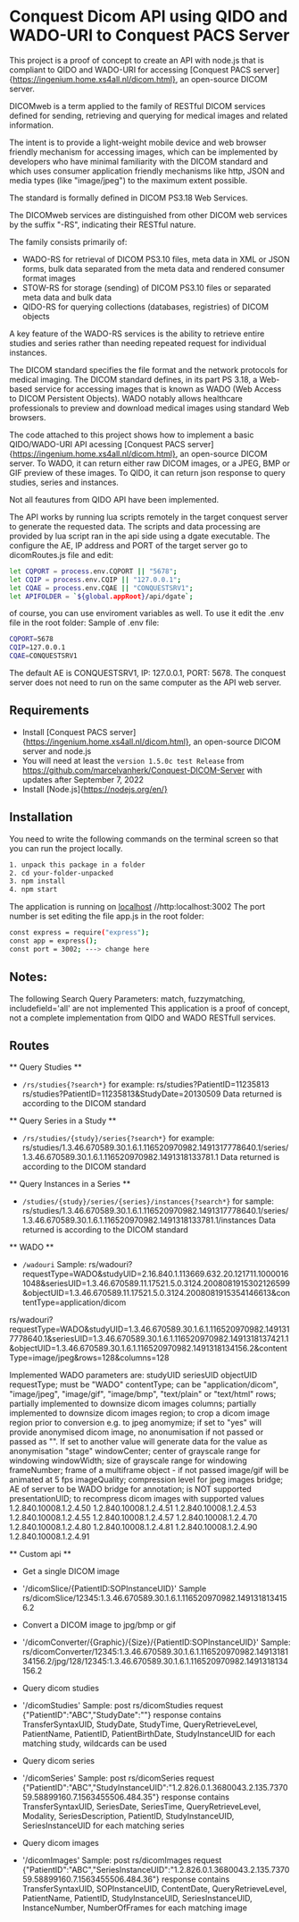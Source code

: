 # Conquest Dicom API using QIDO and WADO-URI to Conquest PACS Server

This project is a proof of concept to create an API with node.js that is compliant to QIDO and WADO-URI for accessing [Conquest PACS server]{https://ingenium.home.xs4all.nl/dicom.html}, an open-source DICOM server. 

DICOMweb is a term applied to the family of RESTful DICOM services defined for sending, retrieving and querying for medical images and related information.

The intent is to provide a light-weight mobile device and web browser friendly mechanism for accessing images, which can be implemented by developers who have minimal familiarity with the DICOM standard and which uses consumer application friendly mechanisms like http, JSON and media types (like "image/jpeg") to the maximum extent possible.

The standard is formally defined in DICOM PS3.18 Web Services.

The DICOMweb services are distinguished from other DICOM web services by the suffix "-RS", indicating their RESTful nature.

The family consists primarily of:
* WADO-RS for retrieval of DICOM PS3.10 files, meta data in XML or JSON forms, bulk data separated from the meta data and rendered consumer format images
* STOW-RS for storage (sending) of DICOM PS3.10 files or separated meta data and bulk data
* QIDO-RS for querying collections (databases, registries) of DICOM objects

A key feature of the WADO-RS services is the ability to retrieve entire studies and series rather than needing repeated request for individual instances.

The DICOM standard specifies the file format and the network protocols for medical imaging. The DICOM standard defines, in its part PS 3.18, a Web-based service for accessing images that is known as WADO (Web Access to DICOM Persistent Objects). WADO notably allows healthcare professionals to preview and download medical images using standard Web browsers.


The code attached to this project shows how to implement a basic QIDO/WADO-URI API acessing [Conquest PACS server]{https://ingenium.home.xs4all.nl/dicom.html}, an open-source DICOM server. 
To WADO, it can return either raw DICOM images, or a JPEG, BMP or GIF preview of these images. 
To QIDO, it can return json response to query studies, series and instances. 

Not all feautures from QIDO API have been implemented.

The API works by running lua scripts remotely in the target conquest server to generate the requested data. The scripts and data processing are provided by lua script ran in the api side using a dgate executable. The configure the AE, IP address and PORT of the target server go to dicomRoutes.js file and edit:
```sh
let CQPORT = process.env.CQPORT || "5678";
let CQIP = process.env.CQIP || "127.0.0.1";
let CQAE = process.env.CQAE || "CONQUESTSRV1";
let APIFOLDER = `${global.appRoot}/api/dgate`;
```
of course, you can use enviroment variables as well. To use it edit the .env file in the root folder:
Sample of .env  file:
```sh
CQPORT=5678
CQIP=127.0.0.1
CQAE=CONQUESTSRV1
```
The default AE is CONQUESTSRV1, IP: 127.0.0.1, PORT: 5678. The conquest server does not need to run on the same computer as the API web server.

## Requirements
* Install [Conquest PACS server]{https://ingenium.home.xs4all.nl/dicom.html}, an open-source DICOM server and node.js
* You will need at least the `version 1.5.0c test Release`  from https://github.com/marcelvanherk/Conquest-DICOM-Server with updates after September 7, 2022
* Install [Node.js]{https://nodejs.org/en/}

## Installation
You need to write the following commands on the terminal screen so that you can run the project locally.
```sh
1. unpack this package in a folder
2. cd your-folder-unpacked
3. npm install
4. npm start
```

The application is running on [localhost](http://localhost:3002)
//http:localhost:3002
The port number is set editing the file app.js in the root folder:
```sh
const express = require("express");
const app = express();
const port = 3002; ---> change here
```

## Notes: 
The following Search Query Parameters: match, fuzzymatching, includefield='all' are not implemented
This application is a proof of concept, not a complete implementation from QIDO and WADO RESTfull services.

## Routes 

** Query Studies **
- `/rs/studies{?search*}`
for example:
 rs/studies?PatientID=11235813
 rs/studies?PatientID=11235813&StudyDate=20130509
Data returned is according to the DICOM standard
 
** Query Series in a Study **
- `/rs/studies/{study}/series{?search*}`
for example:
rs/studies/1.3.46.670589.30.1.6.1.116520970982.1491317778640.1/series/1.3.46.670589.30.1.6.1.116520970982.1491318133781.1
Data returned is according to the DICOM standard

** Query Instances in a Series **
- `/studies/{study}/series/{series}/instances{?search*}`
for sample:
rs/studies/1.3.46.670589.30.1.6.1.116520970982.1491317778640.1/series/1.3.46.670589.30.1.6.1.116520970982.1491318133781.1/instances
Data returned is according to the DICOM standard
 
** WADO **
- `/wadouri`
Sample:
rs/wadouri?requestType=WADO&studyUID=2.16.840.1.113669.632.20.121711.10000161048&seriesUID=1.3.46.670589.11.17521.5.0.3124.2008081915302126599&objectUID=1.3.46.670589.11.17521.5.0.3124.2008081915354146613&contentType=application/dicom

rs/wadouri?requestType=WADO&studyUID=1.3.46.670589.30.1.6.1.116520970982.1491317778640.1&seriesUID=1.3.46.670589.30.1.6.1.116520970982.1491318137421.1&objectUID=1.3.46.670589.30.1.6.1.116520970982.1491318134156.2&contentType=image/jpeg&rows=128&columns=128

Implemented WADO parameters are:
studyUID
seriesUID
objectUID
requestType; must be "WADO"
contentType; can be "application/dicom", "image/jpeg", "image/gif", "image/bmp", "text/plain" or "text/html"
rows; partially implemented to downsize dicom images
columns; partially implemented to downsize dicom images
region; to crop a dicom image region prior to conversion e.g. to jpeg
anomymize; if set to "yes" will provide anonymised dicom image, no anonumisation if not passed or passed as "".
  If set to another value will generate data for the value as anonymisation "stage"
windowCenter; center of grayscale range for windowing
windowWidth; size of grayscale range for windowing
frameNumber; frame of a multiframe object - if not passed image/gif will be animated at 5 fps
imageQuality; compression level for jpeg images
bridge; AE of server to be WADO bridge for
annotation; is NOT supported
presentationUID; to recompress dicom images with supported values
  1.2.840.10008.1.2.4.50
  1.2.840.10008.1.2.4.51
  1.2.840.10008.1.2.4.53
  1.2.840.10008.1.2.4.55
  1.2.840.10008.1.2.4.57
  1.2.840.10008.1.2.4.70
  1.2.840.10008.1.2.4.80
  1.2.840.10008.1.2.4.81
  1.2.840.10008.1.2.4.90
  1.2.840.10008.1.2.4.91

** Custom api **
* Get a single DICOM image
- '/dicomSlice/{PatientID:SOPInstanceUID}'
Sample
rs/dicomSlice/12345:1.3.46.670589.30.1.6.1.116520970982.1491318134156.2

* Convert a DICOM image to jpg/bmp or gif
- '/dicomConverter/{Graphic}/{Size}/{PatientID:SOPInstanceUID}'
Sample:
rs/dicomConverter/12345:1.3.46.670589.30.1.6.1.116520970982.1491318134156.2/jpg/128/12345:1.3.46.670589.30.1.6.1.116520970982.1491318134156.2

* Query dicom studies
- '/dicomStudies'
Sample:
post rs/dicomStudies
request {"PatientID":"ABC","StudyDate":""}
response contains TransferSyntaxUID, StudyDate, StudyTime, QueryRetrieveLevel, PatientName, PatientID, PatientBirthDate, StudyInstanceUID for each matching study, wildcards can be used

* Query dicom series
- '/dicomSeries'
Sample:
post rs/dicomSeries
request {"PatientID":"ABC","StudyInstanceUID":"1.2.826.0.1.3680043.2.135.737059.58899160.7.1563455506.484.35"}
response contains TransferSyntaxUID, SeriesDate, SeriesTime, QueryRetrieveLevel, Modality, SeriesDescription, PatientID, StudyInstanceUID, SeriesInstanceUID for each matching series

* Query dicom images
- '/dicomImages'
Sample:
post rs/dicomImages
request {"PatientID":"ABC","SeriesInstanceUID":"1.2.826.0.1.3680043.2.135.737059.58899160.7.1563455506.484.36"}
response contains TransferSyntaxUID, SOPInstanceUID, ContentDate, QueryRetrieveLevel, PatientName, PatientID, StudyInstanceUID, SeriesInstanceUID, InstanceNumber, NumberOfFrames for each matching image
